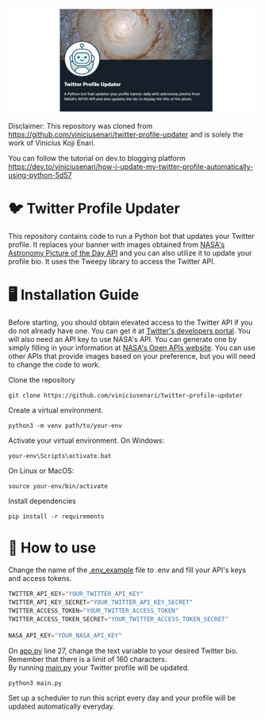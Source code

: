 ![Twitter Profile Updater](assets/readme-banner.png)

Disclaimer: This repository was cloned from https://github.com/viniciusenari/twitter-profile-updater and is solely the work of Vinicius Koji Enari.

You can follow the tutorial on dev.to blogging platform 
https://dev.to/viniciusenari/how-i-update-my-twitter-profile-automatically-using-python-5d57

# 🐦 Twitter Profile Updater
This repository contains code to run a Python bot that updates your Twitter profile. It replaces your banner with images obtained from [NASA's Astronomy Picture of the Day API](https://apod.nasa.gov/apod/astropix.html) and you can also utilize it to update your profile bio. It uses the Tweepy library to access the Twitter API.

# 🖥️ Installation Guide
Before starting, you should obtain elevated access to the Twitter API if you do not already have one. You can get it at [Twitter's developers portal](https://developer.twitter.com/). You will also need an API key to use NASA's API. You can generate one by simply filling in your information at [NASA's Open APIs website](https://api.nasa.gov/). You can use other APIs that provide images based on your preference, but you will need to change the code to work.

Clone the repository
```
git clone https://github.com/viniciusenari/twitter-profile-updater
```
Create a virtual environment.
```
python3 -m venv path/to/your-env
```

Activate your virtual environment. On Windows:
```
your-env\Scripts\activate.bat
```

On Linux or MacOS:
```
source your-env/bin/activate
```

Install dependencies
```
pip install -r requirements
```

# 🤖 How to use
Change the name of the [.env_example](https://github.com/viniciusenari/twitter-profile-updater/blob/main/.env_example) file to .env and fill your API's keys and access tokens.
```py
TWITTER_API_KEY="YOUR_TWITTER_API_KEY"
TWITTER_API_KEY_SECRET="YOUR_TWITTER_API_KEY_SECRET"
TWITTER_ACCESS_TOKEN="YOUR_TWITTER_ACCESS_TOKEN"
TWITTER_ACCESS_TOKEN_SECRET="YOUR_TWITTER_ACCESS_TOKEN_SECRET"

NASA_API_KEY="YOUR_NASA_API_KEY"
```
On [app.py](https://github.com/viniciusenari/twitter-profile-updater/blob/main/project/app.py) line 27, change the text variable to your desired Twitter bio. Remember that there is a limit of 160 characters.  
By running [main.py](https://github.com/viniciusenari/twitter-profile-updater/blob/main/main.py) your Twitter profile will be updated.
```
python3 main.py
```
Set up a scheduler to run this script every day and your profile will be updated automatically everyday.
